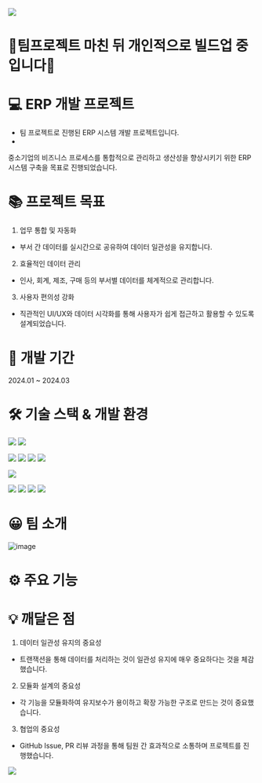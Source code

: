 <img src= "https://capsule-render.vercel.app/api?type=waving&height=300&color=gradient&text=JM%20ERP&desc=%20Jump%20to%20Moon%20Team%20ERP%20Project&descAlign=50&descAlignY=59&descSize=20.1&fontSize=80&section=header&reversal=true&textBg=false&animation=fadeIn&fontAlign=50&fontAlignY=45" />


# 📌팀프로젝트 마친 뒤 개인적으로 빌드업 중입니다📌

# 💻 ERP 개발 프로젝트
- 팀 프로젝트로 진행된 ERP 시스템 개발 프로젝트입니다.
- 
중소기업의 비즈니스 프로세스를 통합적으로 관리하고 생산성을 향상시키기 위한 ERP 시스템 구축을 목표로 진행되었습니다.

# 📚 프로젝트 목표
1. 업무 통합 및 자동화
- 부서 간 데이터를 실시간으로 공유하여 데이터 일관성을 유지합니다.
2. 효율적인 데이터 관리
- 인사, 회계, 제조, 구매 등의 부서별 데이터를 체계적으로 관리합니다.
3. 사용자 편의성 강화
- 직관적인 UI/UX와 데이터 시각화를 통해 사용자가 쉽게 접근하고 활용할 수 있도록 설계되었습니다.

# 📆 개발 기간
2024.01 ~ 2024.03


# 🛠 기술 스택 & 개발 환경
<img src="https://img.shields.io/badge/java-007396?style=for-the-badge&logo=java&logoColor=white"> <img src="https://img.shields.io/badge/springboot-6DB33F?style=for-the-badge&logo=spring&logoColor=white">

<img src="https://img.shields.io/badge/html5-E34F26?style=for-the-badge&logo=html5&logoColor=white"> <img src="https://img.shields.io/badge/javascript-F7DF1E?style=for-the-badge&logo=javascript&logoColor=black"> <img src="https://img.shields.io/badge/css-1572B6?style=for-the-badge&logo=css3&logoColor=white"> <img src="https://img.shields.io/badge/python-3776AB?style=for-the-badge&logo=python&logoColor=white">  

<img src="https://img.shields.io/badge/mysql-4479A1?style=for-the-badge&logo=mysql&logoColor=white"> 

<img src="https://img.shields.io/badge/github-181717?style=for-the-badge&logo=github&logoColor=white"> <img src="https://img.shields.io/badge/git-F05032?style=for-the-badge&logo=git&logoColor=white"> <img src="https://img.shields.io/badge/bootstrap-7952B3?style=for-the-badge&logo=bootstrap&logoColor=white"> <img src="https://img.shields.io/badge/notion-000000?style=for-the-badge&logo=notion&logoColor=white">


# 😀 팀 소개
![image](https://github.com/MoonSungBin95/JumptoMoon/assets/151815152/151369c2-4c46-4d1a-8914-4aba42f86e90)


# ⚙ 주요 기능

# 💡 깨달은 점
1. 데이터 일관성 유지의 중요성
- 트랜잭션을 통해 데이터를 처리하는 것이 일관성 유지에 매우 중요하다는 것을 체감했습니다.
2. 모듈화 설계의 중요성
- 각 기능을 모듈화하여 유지보수가 용이하고 확장 가능한 구조로 만드는 것이 중요했습니다.
3. 협업의 중요성
- GitHub Issue, PR 리뷰 과정을 통해 팀원 간 효과적으로 소통하며 프로젝트를 진행했습니다.

<img src="https://capsule-render.vercel.app/api?type=waving&color=timeAuto&height=150&section=footer" /> 
